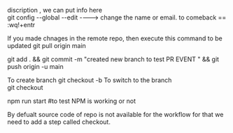 discription , we can put info here  
git config --global --edit ----> change the name or email. to comeback ==  :wq!+entr

If you made chnages in the remote repo, then execute this command to be updated
git pull origin main

git add . && git commit -m "created new branch to test PR EVENT  " && git push origin -u main

To create branch
git checkout -b <branch name>
To switch to the branch  
git checkout <branch name>

npm run start #to test NPM is working or not

By defualt source code of repo is not available for the workflow for that we need to add a step called checkout.
